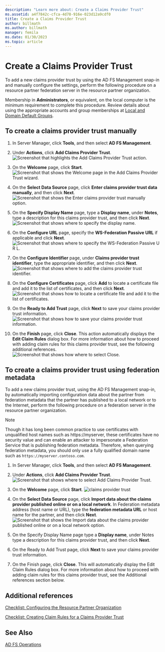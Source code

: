 ```yaml
---
description: "Learn more about: Create a Claims Provider Trust"
ms.assetid: a4f7842c-cfca-4d78-916e-023d12a9cdf0
title: Create a Claims Provider Trust
author: billmath
ms.author: billmath
manager: femila
ms.date: 01/30/2023
ms.topic: article
---
```


# Create a Claims Provider Trust

To add a new claims provider trust by using the AD FS Management snap\-in and manually configure the settings, perform the following procedure on a resource partner federation server in the resource partner organization.

Membership in **Administrators**, or equivalent, on the local computer is the minimum requirement to complete this procedure.  Review details about using the appropriate accounts and group memberships at [Local and Domain Default Groups](/previous-versions/orphan-topics/ws.10/dd728026(v=ws.10)).

## To create a claims provider trust manually

1.  In Server Manager, click **Tools**, and then select **AD FS Management**.

2.  Under **Actions**, click **Add Claims Provider Trust**.
![Screenshot that highlights the Add Claims Provider Trust action.](media/Create-a-Claims-Provider-Trust/addclaim1.PNG)

3.  On the **Welcome** page, click **Start**.
![Screenshot that shows the Welcome page in the Add Claims Provider Trust wizard.](media/Create-a-Claims-Provider-Trust/addclaim2.PNG)

4.  On the **Select Data Source** page, click **Enter claims provider trust data manually**, and then click **Next**.
![Screenshot that shows the Enter claims provider trust manually option.](media/Create-a-Claims-Provider-Trust/addclaim3.PNG)

5.  On the **Specify Display Name** page, type a **Display name**, under **Notes**, type a description for this claims provider trust, and then click **Next**.
![Screenshot that shows where to specify the display name.](media/Create-a-Claims-Provider-Trust/addclaim4.PNG)

6.  On the **Configure URL** page, specify the **WS-Federation Passive URL** if applicable and click **Next**.
![Screenshot that shows where to specify the WS-Federation Passive U R L.](media/Create-a-Claims-Provider-Trust/addclaim5.PNG)

8. On the **Configure Identifier** page, under **Claims provider trust identifier**, type the appropriate identifier, and then click **Next**.
![Screenshot that shows where to add the claims provider trust identifier.](media/Create-a-Claims-Provider-Trust/addclaim6.PNG)

9. On the **Configure Certificates** page, click **Add** to locate a certificate file and add it to the list of certificates, and then click **Next**.
![Screenshot that shows how to locate a certificate file and add it to the list of certificates.](media/Create-a-Claims-Provider-Trust/addclaim7.PNG)

10. On the **Ready to Add Trust** page, click **Next** to save your claims provider trust information.
![Screenshot that shows how to save your claims provider trust information.](media/Create-a-Claims-Provider-Trust/addclaim8.PNG)

11. On the **Finish** page, click **Close**. This action automatically displays the **Edit Claim Rules** dialog box. For more information about how to proceed with adding claim rules for this claims provider trust, see the following additional references.
![Screenshot that shows how where to select Close.](media/Create-a-Claims-Provider-Trust/addclaim9.PNG)

## To create a claims provider trust using federation metadata
To add a new claims provider trust, using the AD FS Management snap-in, by automatically importing configuration data about the partner from federation metadata that the partner has published to a local network or to the Internet, perform the following procedure on a federation server in the resource partner organization.

>[!NOTE]
>Though it has long been common practice to use certificates with unqualified host names such as https:\//myserver, these certificates have no security value and can enable an attacker to impersonate a Federation Service that is publishing federation metadata. Therefore, when querying federation metadata, you should only use a fully qualified domain name such as `https://myserver.contoso.com`.

1.  In Server Manager, click **Tools**, and then select **AD FS Management**.

2.  Under **Actions**, click **Add Claims Provider Trust**.
![Screenshot that shows where to select Add Claims Provider Trust.](media/Create-a-Claims-Provider-Trust/addclaim1.PNG)

3.  On the **Welcome** page, click **Start**.
![claims provider trust](media/Create-a-Claims-Provider-Trust/addclaim2.PNG)

4.  On the **Select Data Source** page, click **Import data about the claims provider published online or on a local network**. In Federation metadata address (host name or URL), type the **federation metadata URL** or host name for the partner, and then click **Next**.
![Screenshot that shows the Import data about the claims provider published online or on a local network option.](media/Create-a-Claims-Provider-Trust/addclaim10.PNG)

5.  On the Specify Display Name page type a **Display name**, under Notes type a description for this claims provider trust, and then click **Next**.

6.  On the Ready to Add Trust page, click **Next** to save your claims provider trust information.

7.  On the Finish page, click **Close**. This will automatically display the Edit Claim Rules dialog box. For more information about how to proceed with adding claim rules for this claims provider trust, see the Additional references section below.




## Additional references
[Checklist: Configuring the Resource Partner Organization](../../ad-fs/deployment/Checklist--Configuring-the-Resource-Partner-Organization.md)

[Checklist: Creating Claim Rules for a Claims Provider Trust](../../ad-fs/deployment/Checklist--Creating-Claim-Rules-for-a-Claims-Provider-Trust.md)

## See Also
[AD FS Operations](../ad-fs-operations.md)
